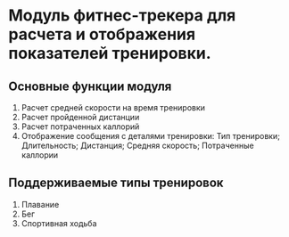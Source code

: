 # Модуль фитнес-трекера для расчета и отображения показателей тренировки.

## Основные функции модуля

1. Расчет средней скорости на время тренировки
2. Расчет пройденной дистанции
3. Расчет потраченных каллорий
4. Отображение сообщения с деталями тренировки: Тип тренировки; Длительность; Дистанция; Средняя скорость; Потраченные каллории

## Поддерживаемые типы тренировок
1. Плавание
2. Бег
3. Спортивная ходьба
